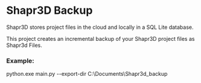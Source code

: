 # Shapr3D Backup

Shapr3D stores project files in the cloud and locally in a SQL Lite database. 

This project creates an incremental backup of your Shapr3D project files as Shapr3d Files. 

### Example:
python.exe main.py --export-dir C:\Documents\Shapr3d_backup

